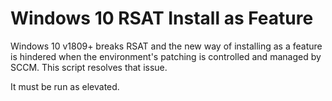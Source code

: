 # Windows 10 RSAT Install as Feature

Windows 10 v1809+ breaks RSAT and the new way of installing as a feature is hindered when the environment's patching is controlled and managed by SCCM.  This script resolves that issue.

It must be run as elevated.
